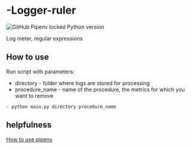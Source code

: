 # -Logger-ruler
![GitHub Pipenv locked Python version](https://img.shields.io/github/pipenv/locked/python-version/EddDoubleD/-Logger-ruler)

Log meter, regular expressions
## How to use
Run script with parameters:
* directory - folder where logs are stored for processing
* procedure_name - name of the procedure, the metrics for which you want to remove

`- python main.py directory procedure_name`
## helpfulness
[How to use pipenv](https://webdevblog.ru/pipenv-rukovodstvo-po-novomu-instrumentu-python/)
